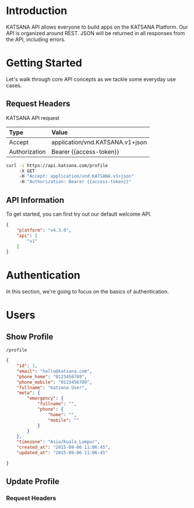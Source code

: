 # Introduction

KATSANA API allows everyone to build apps on the KATSANA Platform. Our API is organized around REST. JSON will be returned in all responses from the API, including errors.

# Getting Started

Let's walk through core API concepts as we tackle some everyday use cases.

## Request Headers

KATSANA API request 

| Type          | Value
|:--------------|:--------
| Accept        | application/vnd.KATSANA.v1+json
| Authorization | Bearer {{access-token}}

```bash
curl -i https://api.katsana.com/profile 
     -X GET 
     -H "Accept: application/vnd.KATSANA.v1+json" 
     -H "Authorization: Bearer {{access-token}}"
```

## API Information

To get started, you can first try out our default welcome API.

```json
{
    "platform": "v4.3.0",
    "api": [
        "v1"
    ]
}
```

# Authentication

In this section, we're going to focus on the basics of authentication. 

# Users 

## Show Profile

```
/profile
```

```json
{
    "id": 1,
    "email": "hello@katsana.com",
    "phone_home": "0123456789",
    "phone_mobile": "0123456789",
    "fullname": "Katsana User",
    "meta": {
        "emergency": {
            "fullname": "",
            "phone": {
                "home": "",
                "mobile": ""
            }
        }
    },
    "timezone": "Asia/Kuala_Lumpur",
    "created_at": "2015-09-06 11:06:45",
    "updated_at": "2015-09-06 11:06:45"

}
```

## Update Profile

### Request Headers

